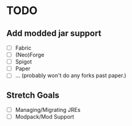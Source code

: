 # TODO

## Add modded jar support
- [ ] Fabric
- [ ] (Neo)Forge
- [ ] Spigot
- [ ] Paper
- [ ] ... (probably won't do any forks past paper.)

## Stretch Goals
- [ ] Managing/Migrating JREs
- [ ] Modpack/Mod Support
